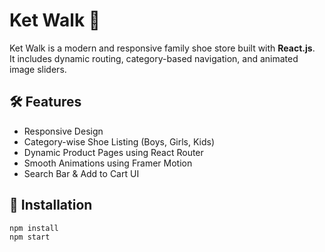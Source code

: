 # Ket Walk 👟

Ket Walk is a modern and responsive family shoe store built with **React.js**.  
It includes dynamic routing, category-based navigation, and animated image sliders.

## 🛠️ Features

- Responsive Design
- Category-wise Shoe Listing (Boys, Girls, Kids)
- Dynamic Product Pages using React Router
- Smooth Animations using Framer Motion
- Search Bar & Add to Cart UI

## 🚀 Installation

```bash
npm install
npm start
